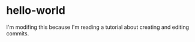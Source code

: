 # hello-world

I'm modifing this because I'm reading a tutorial about creating and editing commits.
